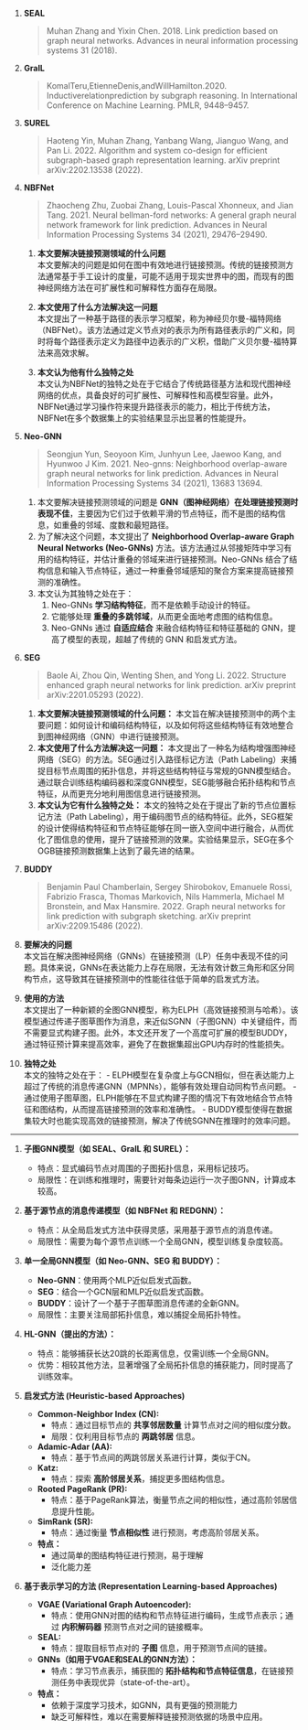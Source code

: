 1. **SEAL**
    > Muhan Zhang and Yixin Chen. 2018. Link prediction based on graph neural networks. Advances in neural information processing systems 31 (2018).
2. **GraIL** 
    > KomalTeru,EtienneDenis,andWillHamilton.2020. Inductiverelationprediction by subgraph reasoning. In International Conference on Machine Learning. PMLR, 9448–9457.
3. **SUREL**  
    > Haoteng Yin, Muhan Zhang, Yanbang Wang, Jianguo Wang, and Pan Li. 2022. Algorithm and system co-design for efficient subgraph-based graph representation learning. arXiv preprint arXiv:2202.13538 (2022).
4. **NBFNet** 
    > Zhaocheng Zhu, Zuobai Zhang, Louis-Pascal Xhonneux, and Jian Tang. 2021. Neural bellman-ford networks: A general graph neural network framework for link prediction. Advances in Neural Information Processing Systems 34 (2021), 29476–29490.

   1. **本文要解决链接预测领域的什么问题**  
      本文要解决的问题是如何在图中有效地进行链接预测。传统的链接预测方法通常基于手工设计的度量，可能不适用于现实世界中的图，而现有的图神经网络方法在可扩展性和可解释性方面存在局限。

   2. **本文使用了什么方法解决这一问题**  
      本文提出了一种基于路径的表示学习框架，称为神经贝尔曼-福特网络（NBFNet）。该方法通过定义节点对的表示为所有路径表示的广义和，同时将每个路径表示定义为路径中边表示的广义积，借助广义贝尔曼-福特算法来高效求解。

   3. **本文认为他有什么独特之处**  
      本文认为NBFNet的独特之处在于它结合了传统路径基方法和现代图神经网络的优点，具备良好的可扩展性、可解释性和高模型容量。此外，NBFNet通过学习操作符来提升路径表示的能力，相比于传统方法，NBFNet在多个数据集上的实验结果显示出显著的性能提升。

5. **Neo-GNN**  
    > Seongjun Yun, Seoyoon Kim, Junhyun Lee, Jaewoo Kang, and Hyunwoo J Kim. 2021. Neo-gnns: Neighborhood overlap-aware graph neural networks for link prediction. Advances in Neural Information Processing Systems 34 (2021), 13683 13694.

    1. 本文要解决链接预测领域的问题是 **GNN（图神经网络）在处理链接预测时表现不佳**，主要因为它们过于依赖平滑的节点特征，而不是图的结构信息，如重叠的邻域、度数和最短路径。
    2. 为了解决这个问题，本文提出了 **Neighborhood Overlap-aware Graph Neural Networks (Neo-GNNs)** 方法。该方法通过从邻接矩阵中学习有用的结构特征，并估计重叠的邻域来进行链接预测。Neo-GNNs 结合了结构信息和输入节点特征，通过一种重叠邻域感知的聚合方案来提高链接预测的准确性。
    3. 本文认为其独特之处在于：
       1. Neo-GNNs **学习结构特征**，而不是依赖手动设计的特征。
       2. 它能够处理 **重叠的多跳邻域**，从而更全面地考虑图的结构信息。
       3. Neo-GNNs 通过 **自适应结合** 来融合结构特征和特征基础的 GNN，提高了模型的表现，超越了传统的 GNN 和启发式方法。

6. **SEG** 
    > Baole Ai, Zhou Qin, Wenting Shen, and Yong Li. 2022. Structure enhanced graph neural networks for link prediction. arXiv preprint arXiv:2201.05293 (2022).

   1. **本文要解决链接预测领域的什么问题：**
      本文旨在解决链接预测中的两个主要问题：如何设计和编码结构特征，以及如何将这些结构特征有效地整合到图神经网络（GNN）中进行链接预测。
   2. **本文使用了什么方法解决这一问题：**
      本文提出了一种名为结构增强图神经网络（SEG）的方法。SEG通过引入路径标记方法（Path Labeling）来捕捉目标节点周围的拓扑信息，并将这些结构特征与常规的GNN模型结合。通过联合训练结构编码器和深度GNN模型，SEG能够融合拓扑结构和节点特征，从而更充分地利用图信息进行链接预测。
   3. **本文认为它有什么独特之处：**
      本文的独特之处在于提出了新的节点位置标记方法（Path Labeling），用于编码图节点的结构特征。此外，SEG框架的设计使得结构特征和节点特征能够在同一嵌入空间中进行融合，从而优化了图信息的使用，提升了链接预测的效果。实验结果显示，SEG在多个OGB链接预测数据集上达到了最先进的结果。

7.  **BUDDY** 
    > Benjamin Paul Chamberlain, Sergey Shirobokov, Emanuele Rossi, Fabrizio Frasca, Thomas Markovich, Nils Hammerla, Michael M Bronstein, and Max Hansmire. 2022. Graph neural networks for link prediction with subgraph sketching. arXiv preprint arXiv:2209.15486 (2022).

   1. **要解决的问题**  
      本文旨在解决图神经网络（GNNs）在链接预测（LP）任务中表现不佳的问题。具体来说，GNNs在表达能力上存在局限，无法有效计数三角形和区分同构节点，这导致其在链接预测中的性能往往低于简单的启发式方法。
   2.  **使用的方法**  
      本文提出了一种新颖的全图GNN模型，称为ELPH（高效链接预测与哈希）。该模型通过传递子图草图作为消息，来近似SGNN（子图GNN）中关键组件，而不需要显式构建子图。此外，本文还开发了一个高度可扩展的模型BUDDY，通过特征预计算来提高效率，避免了在数据集超出GPU内存时的性能损失。
   3.  **独特之处**  
      本文的独特之处在于：
      - ELPH模型在复杂度上与GCN相似，但在表达能力上超过了传统的消息传递GNN（MPNNs），能够有效处理自动同构节点问题。
      - 通过使用子图草图，ELPH能够在不显式构建子图的情况下有效地结合节点特征和图结构，从而提高链接预测的效率和准确性。
      - BUDDY模型使得在数据集较大时也能实现高效的链接预测，解决了传统SGNN在推理时的效率问题。

---

1. **子图GNN模型（如 SEAL、GraIL 和 SUREL）：**  
   - 特点：显式编码节点对周围的子图拓扑信息，采用标记技巧。
   - 局限性：在训练和推理时，需要针对每条边运行一次子图GNN，计算成本较高。

2. **基于源节点的消息传递模型（如 NBFNet 和 REDGNN）：**  
   - 特点：从全局启发式方法中获得灵感，采用基于源节点的消息传递。
   - 局限性：需要为每个源节点训练一个全局GNN，模型训练复杂度较高。

3. **单一全局GNN模型（如 Neo-GNN、SEG 和 BUDDY）：**  
   - **Neo-GNN**：使用两个MLP近似启发式函数。  
   - **SEG**：结合一个GCN层和MLP近似启发式函数。  
   - **BUDDY**：设计了一个基于子图草图消息传递的全新GNN。  
   - 局限性：主要关注局部拓扑信息，难以捕捉全局拓扑特性。

4. **HL-GNN（提出的方法）：**  
   - 特点：能够捕获长达20跳的长距离信息，仅需训练一个全局GNN。
   - 优势：相较其他方法，显著增强了全局拓扑信息的捕获能力，同时提高了训练效率。


1. **启发式方法 (Heuristic-based Approaches)**  
   - **Common-Neighbor Index (CN):**  
     - 特点：通过目标节点的 **共享邻居数量** 计算节点对之间的相似度分数。  
     - 局限：仅利用目标节点的 **两跳邻居** 信息。  
   - **Adamic-Adar (AA):**  
     - 特点：基于节点间的两跳邻居关系进行计算，类似于CN。  
   - **Katz:**  
     - 特点：探索 **高阶邻居关系**，捕捉更多图结构信息。  
   - **Rooted PageRank (PR):**  
     - 特点：基于PageRank算法，衡量节点之间的相似性，通过高阶邻居信息提升性能。  
   - **SimRank (SR):**  
     - 特点：通过衡量 **节点相似性** 进行预测，考虑高阶邻居关系。  
   - **特点：**  
     - 通过简单的图结构特征进行预测，易于理解
     - 泛化能力差
2. **基于表示学习的方法 (Representation Learning-based Approaches)**  
   - **VGAE (Variational Graph Autoencoder):**  
     - 特点：使用GNN对图的结构和节点特征进行编码，生成节点表示；通过 **内积解码器** 预测节点对之间的链接概率。  
   - **SEAL:**  
     - 特点：提取目标节点对的 **子图** 信息，用于预测节点间的链接。  
   - **GNNs（如用于VGAE和SEAL的GNN方法）：**  
     - 特点：学习节点表示，捕获图的 **拓扑结构和节点特征信息**，在链接预测任务中表现优异（state-of-the-art）。  
   - **特点：**  
     - 依赖于深度学习技术，如GNN，具有更强的预测能力
     - 缺乏可解释性，难以在需要解释链接预测依据的场景中应用。
